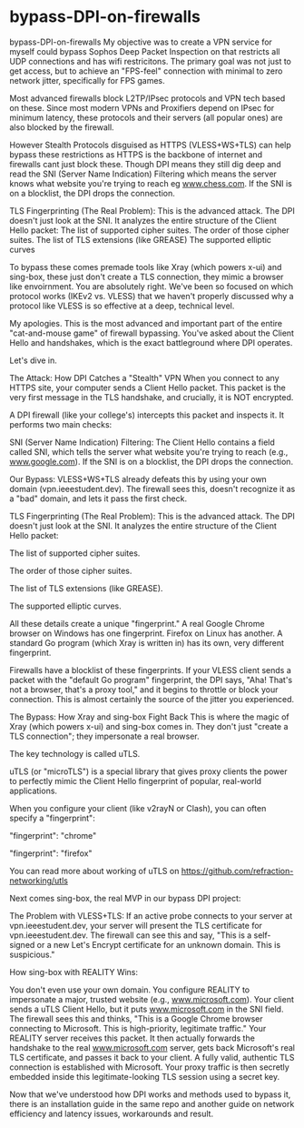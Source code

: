 # bypass-DPI-on-firewalls

bypass-DPI-on-firewalls
My objective was to create a VPN service for myself could bypass Sophos Deep Packet Inspection on that restricts all UDP connections and has wifi restricitons. The primary goal was not just to get access, but to achieve an "FPS-feel" connection with minimal to zero network jitter, specifically for FPS games.

Most advanced firewalls block L2TP/IPsec protocols and VPN tech based on these. Since most modern VPNs and Proxifiers depend on IPsec for minimum latency, these protocols and their servers (all popular ones) are also blocked by the firewall.

However Stealth Protocols disguised as HTTPS (VLESS+WS+TLS) can help bypass these restrictions as HTTPS is the backbone of internet and firewalls cant just block these. Though DPI means they still dig deep and read the SNI (Server Name Indication) Filtering which means the server knows what website you're trying to reach eg www.chess.com. If the SNI is on a blocklist, the DPI drops the connection.

TLS Fingerprinting (The Real Problem): This is the advanced attack. The DPI doesn't just look at the SNI. It analyzes the entire structure of the Client Hello packet: The list of supported cipher suites. The order of those cipher suites. The list of TLS extensions (like GREASE) The supported elliptic curves

To bypass these comes premade tools like Xray (which powers x-ui) and sing-box, these just don't create a TLS connection, they mimic a browser like envoirnment. You are absolutely right. We've been so focused on which protocol works (IKEv2 vs. VLESS) that we haven't properly discussed why a protocol like VLESS is so effective at a deep, technical level.

My apologies. This is the most advanced and important part of the entire "cat-and-mouse game" of firewall bypassing. You've asked about the Client Hello and handshakes, which is the exact battleground where DPI operates.

Let's dive in.

The Attack: How DPI Catches a "Stealth" VPN When you connect to any HTTPS site, your computer sends a Client Hello packet. This packet is the very first message in the TLS handshake, and crucially, it is NOT encrypted.

A DPI firewall (like your college's) intercepts this packet and inspects it. It performs two main checks:

SNI (Server Name Indication) Filtering: The Client Hello contains a field called SNI, which tells the server what website you're trying to reach (e.g., www.google.com). If the SNI is on a blocklist, the DPI drops the connection.

Our Bypass: VLESS+WS+TLS already defeats this by using your own domain (vpn.ieeestudent.dev). The firewall sees this, doesn't recognize it as a "bad" domain, and lets it pass the first check.

TLS Fingerprinting (The Real Problem): This is the advanced attack. The DPI doesn't just look at the SNI. It analyzes the entire structure of the Client Hello packet:

The list of supported cipher suites.

The order of those cipher suites.

The list of TLS extensions (like GREASE).

The supported elliptic curves.

All these details create a unique "fingerprint." A real Google Chrome browser on Windows has one fingerprint. Firefox on Linux has another. A standard Go program (which Xray is written in) has its own, very different fingerprint.

Firewalls have a blocklist of these fingerprints. If your VLESS client sends a packet with the "default Go program" fingerprint, the DPI says, "Aha! That's not a browser, that's a proxy tool," and it begins to throttle or block your connection. This is almost certainly the source of the jitter you experienced.

The Bypass: How Xray and sing-box Fight Back This is where the magic of Xray (which powers x-ui) and sing-box comes in. They don't just "create a TLS connection"; they impersonate a real browser.

The key technology is called uTLS.

uTLS (or "microTLS") is a special library that gives proxy clients the power to perfectly mimic the Client Hello fingerprint of popular, real-world applications.

When you configure your client (like v2rayN or Clash), you can often specify a "fingerprint":

"fingerprint": "chrome"

"fingerprint": "firefox"

You can read more about working of uTLS on https://github.com/refraction-networking/utls

Next comes sing-box, the real MVP in our bypass DPI project:

The Problem with VLESS+TLS: If an active probe connects to your server at vpn.ieeestudent.dev, your server will present the TLS certificate for vpn.ieeestudent.dev. The firewall can see this and say, "This is a self-signed or a new Let's Encrypt certificate for an unknown domain. This is suspicious."

How sing-box with REALITY Wins:

You don't even use your own domain. You configure REALITY to impersonate a major, trusted website (e.g., www.microsoft.com). Your client sends a uTLS Client Hello, but it puts www.microsoft.com in the SNI field. The firewall sees this and thinks, "This is a Google Chrome browser connecting to Microsoft. This is high-priority, legitimate traffic." Your REALITY server receives this packet. It then actually forwards the handshake to the real www.microsoft.com server, gets back Microsoft's real TLS certificate, and passes it back to your client. A fully valid, authentic TLS connection is established with Microsoft. Your proxy traffic is then secretly embedded inside this legitimate-looking TLS session using a secret key.

Now that we've understood how DPI works and methods used to bypass it, there is an installation guide in the same repo and another guide on network efficiency and latency issues, workarounds and result.
